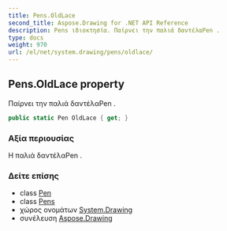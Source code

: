 ```yaml
---
title: Pens.OldLace
second_title: Aspose.Drawing for .NET API Reference
description: Pens ιδιοκτησία. Παίρνει την παλιά δαντέλαPen .
type: docs
weight: 970
url: /el/net/system.drawing/pens/oldlace/
---
```

## Pens.OldLace property

Παίρνει την παλιά δαντέλαPen .

```csharp
public static Pen OldLace { get; }
```

### Αξία περιουσίας

Η παλιά δαντέλαPen .

### Δείτε επίσης

* class [Pen](../../pen/)
* class [Pens](../)
* χώρος ονομάτων [System.Drawing](../../pens/)
* συνέλευση [Aspose.Drawing](../../../)


